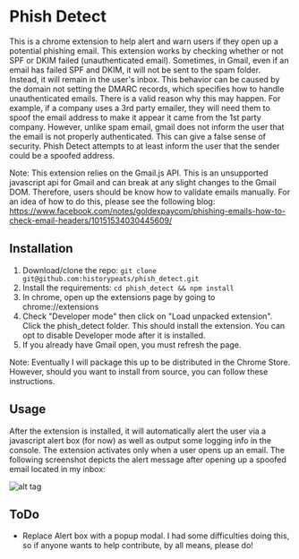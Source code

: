 # Phish Detect
This is a chrome extension to help alert and warn users if they open up a potential phishing email. This extension works by checking whether or not SPF or DKIM failed (unauthenticated email). Sometimes, in Gmail, even if an email has failed SPF and DKIM, it will not be sent to the spam folder. Instead, it will remain in the user's inbox. This behavior can be caused by the domain not setting the DMARC records, which specifies how to handle unauthenticated emails. There is a valid reason why this may happen. For example, if a company uses a 3rd party emailer, they will need them to spoof the email address to make it appear it came from the 1st party company. However, unlike spam email, gmail does not inform the user that the email is not properly authenticated. This can give a false sense of security. Phish Detect attempts to at least inform the user that the sender could be a spoofed address.

Note: This extension relies on the Gmail.js API. This is an unsupported javascript api for Gmail and can break at any slight changes to the Gmail DOM. Therefore, users should be know how to validate emails manually. For an idea of how to do this, please see the following blog: https://www.facebook.com/notes/goldexpaycom/phishing-emails-how-to-check-email-headers/10151534030445609/


## Installation
1. Download/clone the repo: ```git clone git@github.com:historypeats/phish_detect.git```
2. Install the requirements:
```cd phish_detect && npm install```
3. In chrome, open up the extensions page by going to chrome://extensions
4. Check "Developer mode" then click on "Load unpacked extension". Click the phish_detect folder. This should install the extension. You can opt to disable Developer mode after it is installed.
5. If you already have Gmail open, you must refresh the page.

Note: Eventually I will package this up to be distributed in the Chrome Store. However, should you want to install from source, you can follow these instructions.

## Usage
After the extension is installed, it will automatically alert the user via a javascript alert box (for now) as well as output some logging info in the console. The extension activates only when a user opens up an email. The following screenshot depicts the alert message after opening up a spoofed email located in my inbox:

![alt tag](https://github.com/historypeats/phish_detect/blob/master/imgs/readme_img.png)

## ToDo
- Replace Alert box with a popup modal. I had some difficulties doing this, so if anyone wants to help contribute, by all means, please do!
